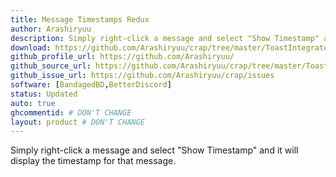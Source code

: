 ```yaml
---
title: Message Timestamps Redux
author: Arashiryuu
description: Simply right-click a message and select "Show Timestamp" and it will display the timestamp for that message.
download: https://github.com/Arashiryuu/crap/tree/master/ToastIntegrated/MessageTimestampsRedux
github_profile_url: https://github.com/Arashiryuu/
github_source_url: https://github.com/Arashiryuu/crap/tree/master/ToastIntegrated/MessageTimestampsRedux
github_issue_url: https://github.com/Arashiryuu/crap/issues
software: [BandagedBD,BetterDiscord]
status: Updated
auto: true
ghcommentid: # DON'T CHANGE
layout: product # DON'T CHANGE
---
```

Simply right-click a message and select "Show Timestamp" and it will display the timestamp for that message.